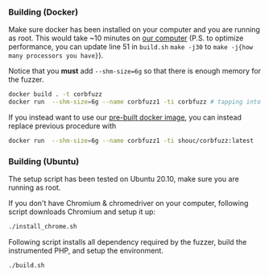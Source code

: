 ### Building (Docker)

Make sure docker has been installed on your computer and you are running as root. This would take ~10 minutes on [our computer](https://github.com/shouc/corbfuzz/blob/master/REQUIREMENTS.md#our-computer) (P.S. to optimize performance, you can update line 51 in `build.sh` `make -j30` to `make -j{how many processors you have}`).

Notice that you **must** add `--shm-size=6g` so that there is enough memory for the fuzzer. 

```bash
docker build . -t corbfuzz
docker run  --shm-size=6g --name corbfuzz1 -ti corbfuzz # tapping into docker container
```

If you instead want to use our [pre-built docker image](https://hub.docker.com/repository/docker/shouc/corbfuzz), you can instead replace previous procedure with 
```bash
docker run  --shm-size=6g --name corbfuzz1 -ti shouc/corbfuzz:latest
```

### Building (Ubuntu)

The setup script has been tested on Ubuntu 20.10, make sure you are running as root.

If you don't have Chromium & chromedriver on your computer, following script downloads Chromium and setup it up:
```bash
./install_chrome.sh
```

Following script installs all dependency required by the fuzzer, build the instrumented PHP, and setup the environment.
```bash
./build.sh
```
